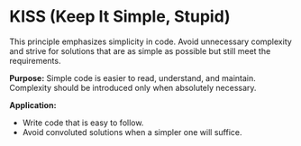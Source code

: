 # KISS (Keep It Simple, Stupid)

This principle emphasizes simplicity in code. Avoid unnecessary complexity and strive for solutions that are as simple as possible but still meet the requirements.

**Purpose:** Simple code is easier to read, understand, and maintain. Complexity should be introduced only when absolutely necessary.

**Application:**
- Write code that is easy to follow.
- Avoid convoluted solutions when a simpler one will suffice.

